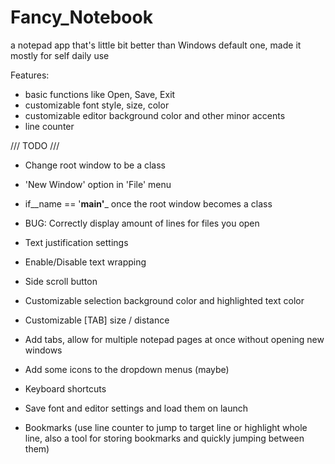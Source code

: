 # Fancy_Notebook
a notepad app that's little bit better than Windows default one, made it mostly for self daily use

Features:
- basic functions like Open, Save, Exit
- customizable font style, size, color
- customizable editor background color and other minor accents
- line counter
  
  
/// TODO ///
  
- Change root window to be a class
- 'New Window' option in 'File' menu
- if__name == '__main'___ once the root window becomes a class
- BUG: Correctly display amount of lines for files you open
  
- Text justification settings
- Enable/Disable text wrapping
 - Side scroll button
- Customizable selection background color and highlighted text color
- Customizable [TAB] size / distance
  
- Add tabs, allow for multiple notepad pages at once without opening new windows
- Add some icons to the dropdown menus (maybe)
- Keyboard shortcuts
- Save font and editor settings and load them on launch
- Bookmarks (use line counter to jump to target line or highlight whole line, also a tool for storing bookmarks and quickly jumping between them)
